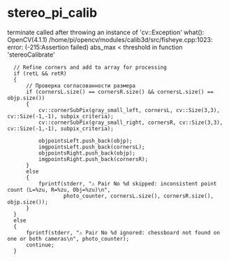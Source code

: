 # stereo_pi_calib
terminate called after throwing an instance of 'cv::Exception'
  what():  OpenCV(4.1.1) /home/pi/opencv/modules/calib3d/src/fisheye.cpp:1023: error: (-215:Assertion failed) abs_max < threshold in function 'stereoCalibrate'



  
      // Refine corners and add to array for processing
      if (retL && retR)
      {
          // Проверка согласованности размера
          if (cornersL.size() == cornersR.size() && cornersL.size() == objp.size())
          {
              cv::cornerSubPix(gray_small_left, cornersL, cv::Size(3,3), cv::Size(-1,-1), subpix_criteria);
              cv::cornerSubPix(gray_small_right, cornersR, cv::Size(3,3), cv::Size(-1,-1), subpix_criteria);
      
              objpointsLeft.push_back(objp);
              imgpointsLeft.push_back(cornersL);
              objpointsRight.push_back(objp);
              imgpointsRight.push_back(cornersR);
          }
          else
          {
              fprintf(stderr, "⚠️ Pair No %d skipped: inconsistent point count (L=%zu, R=%zu, Obj=%zu)\n",
                      photo_counter, cornersL.size(), cornersR.size(), objp.size());
          }
      }
      else
      {
          fprintf(stderr, "⚠️ Pair No %d ignored: chessboard not found on one or both cameras\n", photo_counter);
          continue;
      }
